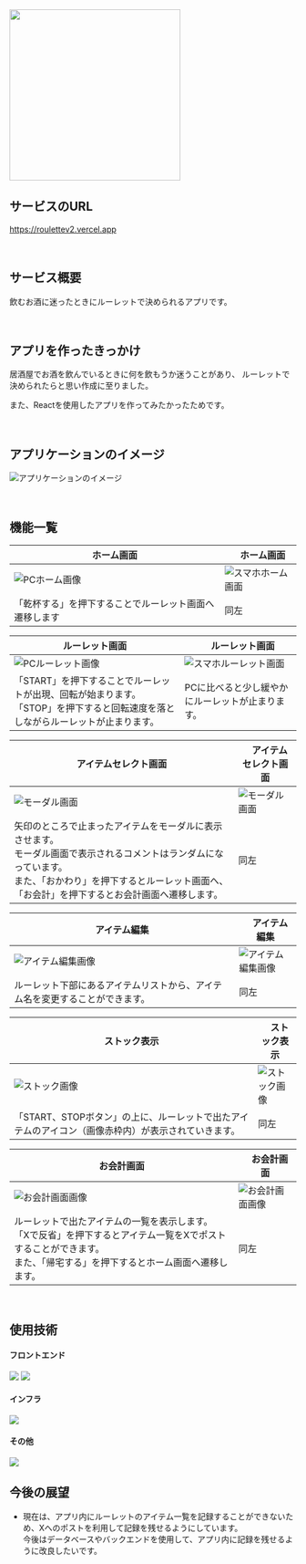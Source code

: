 <img src="https://github.com/uutan58/roulettev2/assets/138564916/307042ef-0c58-47e7-8785-f19981aef234" width= "300px">

<br />

## サービスのURL

https://roulettev2.vercel.app

<br />

## サービス概要

飲むお酒に迷ったときにルーレットで決められるアプリです。

<br />

## アプリを作ったきっかけ

居酒屋でお酒を飲んでいるときに何を飲もうか迷うことがあり、
ルーレットで決められたらと思い作成に至りました。

また、Reactを使用したアプリを作ってみたかったためです。

<br />

## アプリケーションのイメージ
![アプリケーションのイメージ](https://github.com/uutan58/roulettev2/assets/138564916/da3958bb-db8b-4ec8-bf6d-e54066cf1801)

<br />

## 機能一覧
| ホーム画面 |　ホーム画面 |
| ---- | ---- |
|  ![PCホーム画像](https://github.com/uutan58/roulettev2/assets/138564916/7072a4c7-17f9-413e-8dfb-685bf7a84239) |  ![スマホホーム画面](https://github.com/uutan58/roulettev2/assets/138564916/d404b1c1-9b2d-4c82-b06d-41679da2f75d) |
| 「乾杯する」を押下することでルーレット画面へ遷移します | 同左 |

| ルーレット画面 |　ルーレット画面 |
| ---- | ---- |
| ![PCルーレット画像](https://github.com/uutan58/roulettev2/assets/138564916/f6d18fe3-e46b-4f08-864d-22231377ef2b) | ![スマホルーレット画面](https://github.com/uutan58/roulettev2/assets/138564916/da23f1bd-e500-4b42-a044-1f2fbd124ba3) |
| 「START」を押下することでルーレットが出現、回転が始まります。<br />「STOP」を押下すると回転速度を落としながらルーレットが止まります。| PCに比べると少し緩やかにルーレットが止まります。 |

| アイテムセレクト画面 |　アイテムセレクト画面 |
| ---- | ---- |
| ![モーダル画面](https://github.com/uutan58/roulettev2/assets/138564916/fd319d49-01c9-48d9-901b-04d21085cd33) | ![モーダル画面](画像ディレクトリを記述) |
| 矢印のところで止まったアイテムをモーダルに表示させます。<br />モーダル画面で表示されるコメントはランダムになっています。<br />また、「おかわり」を押下するとルーレット画面へ、「お会計」を押下するとお会計画面へ遷移します。 | 同左 |

| アイテム編集 |　アイテム編集 |
| ---- | ---- |
| ![アイテム編集画像](https://github.com/uutan58/roulettev2/assets/138564916/3781c257-37f9-402a-9451-2aaa105e354f) | ![アイテム編集画像](https://github.com/uutan58/roulettev2/assets/138564916/492dcbd0-2508-443a-bd48-5fb1cc8721cb) |
| ルーレット下部にあるアイテムリストから、アイテム名を変更することができます。 | 同左 |

| ストック表示 |　ストック表示 |
| ---- | ---- |
| ![ストック画像](https://github.com/uutan58/roulettev2/assets/138564916/6959033b-6f38-47d2-a966-7510100ca7c2) | ![ストック画像](https://github.com/uutan58/roulettev2/assets/138564916/52b88ec0-d74b-442e-8580-8a2e754b79dc) |
| 「START、STOPボタン」の上に、ルーレットで出たアイテムのアイコン（画像赤枠内）が表示されていきます。 | 同左 |

| お会計画面 |　お会計画面 |
| ---- | ---- |
| ![お会計画面画像](https://github.com/uutan58/roulettev2/assets/138564916/47af4b29-e9f0-447f-9e2a-e491cfeb89eb) | ![お会計画面画像](https://github.com/uutan58/roulettev2/assets/138564916/1747c0e6-b6b2-410f-b698-b99eac1c2f30) |
| ルーレットで出たアイテムの一覧を表示します。<br />「Xで反省」を押下するとアイテム一覧をXでポストすることができます。<br />また、「帰宅する」を押下するとホーム画面へ遷移します。 | 同左 |

<br />

## 使用技術

#### フロントエンド
<img src="https://img.shields.io/badge/-React-555.svg?logo=react&style=popout">

<img src="https://img.shields.io/badge/-JavaScript-276DC3.svg?logo=javascript&style=popout">

#### インフラ

<img src="https://img.shields.io/badge/-vercel-000.svg?logo=vercel&style=popout">

#### その他

<img src="https://img.shields.io/badge/-github-181717.svg?logo=github&style=popout">


## 今後の展望
- 現在は、アプリ内にルーレットのアイテム一覧を記録することができないため、Xへのポストを利用して記録を残せるようにしています。<br />今後はデータベースやバックエンドを使用して、アプリ内に記録を残せるように改良したいです。